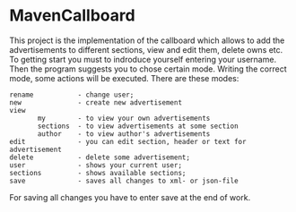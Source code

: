 # MavenCallboard
This project is the implementation of the callboard which allows to add the advertisements to different sections, 
view and edit them, delete owns etc.
To getting start you must to indroduce yourself entering your username. Then the program suggests you to chose certain mode. 
Writing the correct mode, some actions will be executed.
There are these modes:

    rename           - change user;
    new              - create new advertisement
    view 
           my        - to view your own advertisements
           sections  - to view advertisements at some section
           author    - to view author's advertisements
    edit             - you can edit section, header or text for advertisement
    delete           - delete some advertisement;
    user             - shows your current user;
    sections         - shows available sections;
    save             - saves all changes to xml- or json-file

For saving all changes you have to enter save at the end of work.
